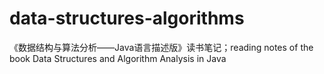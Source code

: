 # data-structures-algorithms
《数据结构与算法分析——Java语言描述版》读书笔记；reading notes of the book Data Structures and Algorithm Analysis in Java
